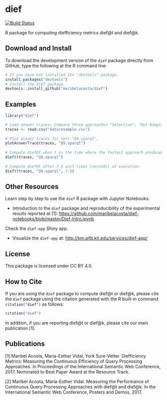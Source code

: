 # dief
[![Build Status](https://travis-ci.org/maribelacosta/dief.svg?branch=master)](https://travis-ci.org/maribelacosta/dief)


R package for computing diefficiency metrics dief@t and dief@k.

## Download and Install
To download the development version of the `dief` package directly from GitHub, type the following at the R command line:
```r
# If you have not installed the "devtools" package.
install.packages("devtools")
# Install the dief package.
devtools::install_github("maribelacosta/dief")
```
## Examples 
```r
library("dief")

# Load answer traces: Compare three approaches "Selective", "Not Adaptive", "Random" when executing the test "Q9.sparql".
traces <- read.csv("data/example.csv")
	
# Plot answer traces for test "Q9.sparql".
plotAnswerTrace(traces, "Q9.sparql")
	
# Compute dief@t when t is the time where the fastest approach produced the last answer.
dieft(traces, "Q9.sparql")
	
# Compute dief@t after 7.5 unit times (seconds) of execution. 
dieft(traces, "Q9.sparql", 7.5)
```

## Other Resources
Learn step by step to use the `dief` R package with Jupyter Notebooks.
- Introduction to the `dief` package and reproducibility of the experimental results reported at [1]: https://github.com/maribelacosta/dief-notebooks/blob/master/Dief-Intro.ipynb

Check the `dief-app` Shiny app.  
 - Visualize the `dief-app` at: http://km.aifb.kit.edu/services/dief-app/


## License 
This package is licensed under CC BY 4.0.

## How to Cite
If you are using the `dief` package to compute dief@t or dief@k, please cite the `dief` package using the citation generated with the R built-in command `citation("dief")` as follows:

```r
citation("dief")
```

In addition, if you are reporting dief@t or dief@k, please cite our main publication [1]. 

## Publications
[1] Maribel Acosta, Maria-Esther Vidal, York Sure-Vetter. Diefficiency Metrics: Measuring the Continuous Efficiency of Query Processing Approaches. In Proceedings of the International Semantic Web Conference, 2017. Nominated to Best Paper Award at the Resource Track. 

[2] Maribel Acosta, Maria-Esther Vidal. Measuring the Performance of Continuous Query Processing Approaches with dief@t and dief@k. In  the International Semantic Web Conference, Posters and Demos, 2017.
